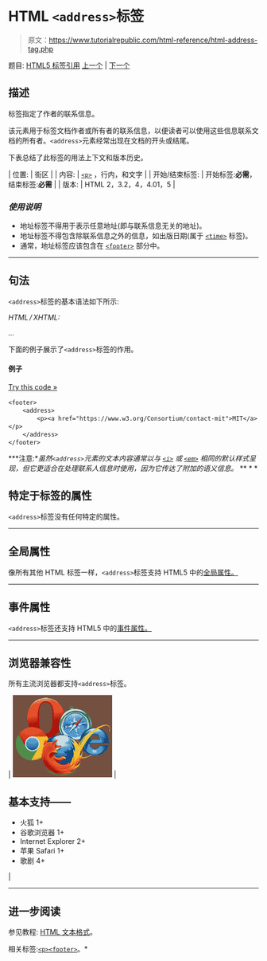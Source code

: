# HTML `<address>`标签

> 原文：<https://www.tutorialrepublic.com/html-reference/html-address-tag.php>

题目: [HTML5 标签引用](html5-tags.php) [上一个](html-acronym-tag.php) | [下一个](html-applet-tag.php)

## 描述

标签指定了作者的联系信息。

该元素用于标签文档作者或所有者的联系信息，以便读者可以使用这些信息联系文档的所有者。`<address>`元素经常出现在文档的开头或结尾。

下表总结了此标签的用法上下文和版本历史。

| 位置: | 街区 |
| 内容: | [`<p>`](html-p-tag.php) ，行内，和文字 |
| 开始/结束标签: | 开始标签:**必需**，结束标签:**必需** |
| 版本: | HTML 2，3.2，4，4.01，5 |

### *使用说明*

*   地址标签不得用于表示任意地址(即与联系信息无关的地址)。
*   地址标签不得包含除联系信息之外的信息，如出版日期(属于 [`<time>`](html5-time-tag.php) 标签)。
*   通常，地址标签应该包含在 [`<footer>`](html5-footer-tag.php) 部分中。

* * *

## 句法

`<address>`标签的基本语法如下所示:

*HTML / XHTML:* <address> ... </address>

下面的例子展示了`<address>`标签的作用。

#### 例子

[Try this code »](../codelab.php?topic=html&file=address-tag "Try this code using online Editor")

```
<footer>
    <address>
        <p><a href="https://www.w3.org/Consortium/contact-mit">MIT</a></p>
    </address>
</footer>
```

 ***注意:**虽然`<address>`元素的文本内容通常以与 [`<i>`](html-i-tag.php) 或 [`<em>`](html-em-tag.php) 相同的默认样式呈现，但它更适合在处理联系人信息时使用，因为它传达了附加的语义信息。*  ** * *

## 特定于标签的属性

`<address>`标签没有任何特定的属性。

* * *

## 全局属性

像所有其他 HTML 标签一样，`<address>`标签支持 HTML5 中的[全局属性。](html5-global-attributes.php)

* * *

## 事件属性

`<address>`标签还支持 HTML5 中的[事件属性。](html5-event-attributes.php)

* * *

## 浏览器兼容性

所有主流浏览器都支持`<address>`标签。

| ![Browsers Icon](img/e9331123c77668c1832e541c2fca1002.png) | 

## 基本支持——

*   火狐 1+
*   谷歌浏览器 1+
*   Internet Explorer 2+
*   苹果 Safari 1+
*   歌剧 4+

 |

* * *

## 进一步阅读

参见教程: [HTML 文本格式](../html-tutorial/html-text-formatting.php)。

相关标签:[`<p>`](html-p-tag.php)[`<footer>`](html5-footer-tag.php)。*